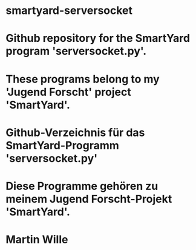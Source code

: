 # smartyard-serversocket

# Github repository for the SmartYard program 'serversocket.py'.
# These programs belong to my 'Jugend Forscht' project 'SmartYard'.

# Github-Verzeichnis für das SmartYard-Programm 'serversocket.py'
# Diese Programme gehören zu meinem Jugend Forscht-Projekt 'SmartYard'.

# Martin Wille
